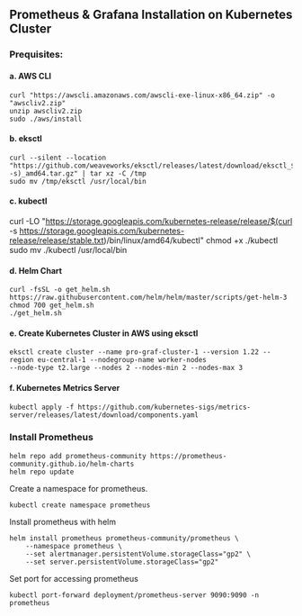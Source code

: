 ## Prometheus & Grafana Installation on Kubernetes Cluster

### Prequisites:
#### a. AWS CLI
```
curl "https://awscli.amazonaws.com/awscli-exe-linux-x86_64.zip" -o "awscliv2.zip"
unzip awscliv2.zip
sudo ./aws/install
```
#### b. eksctl
```
curl --silent --location "https://github.com/weaveworks/eksctl/releases/latest/download/eksctl_$(uname -s)_amd64.tar.gz" | tar xz -C /tmp
sudo mv /tmp/eksctl /usr/local/bin
```
#### c. kubectl
curl -LO "https://storage.googleapis.com/kubernetes-release/release/$(curl -s https://storage.googleapis.com/kubernetes-release/release/stable.txt)/bin/linux/amd64/kubectl"
chmod +x ./kubectl 
sudo mv ./kubectl /usr/local/bin

#### d. Helm Chart
```
curl -fsSL -o get_helm.sh https://raw.githubusercontent.com/helm/helm/master/scripts/get-helm-3
chmod 700 get_helm.sh
./get_helm.sh
```
#### e. Create Kubernetes Cluster in AWS using eksctl
```
eksctl create cluster --name pro-graf-cluster-1 --version 1.22 --region eu-central-1 --nodegroup-name worker-nodes 
--node-type t2.large --nodes 2 --nodes-min 2 --nodes-max 3
```
#### f. Kubernetes Metrics Server
```
kubectl apply -f https://github.com/kubernetes-sigs/metrics-server/releases/latest/download/components.yaml
```
### Install Prometheus
```
helm repo add prometheus-community https://prometheus-community.github.io/helm-charts 
helm repo update 
```
Create a namespace for prometheus.
```
kubectl create namespace prometheus
```
Install prometheus with helm
```
helm install prometheus prometheus-community/prometheus \
    --namespace prometheus \
    --set alertmanager.persistentVolume.storageClass="gp2" \
    --set server.persistentVolume.storageClass="gp2" 
```
Set port for accessing prometheus
```
kubectl port-forward deployment/prometheus-server 9090:9090 -n prometheus
```

